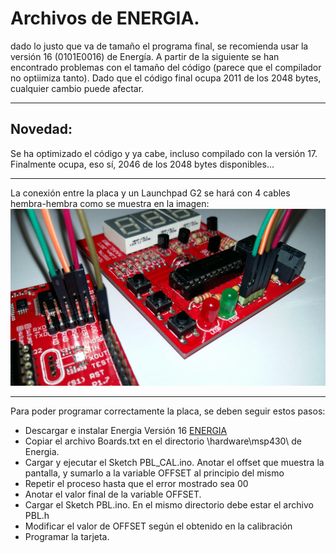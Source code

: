 Archivos de ENERGIA.
====================
dado lo justo que va de tamaño el programa final, se recomienda usar la versión 16 (0101E0016) de Energía. 
A partir de la siguiente se han encontrado problemas con el tamaño del código (parece que el compilador no optiimiza tanto). Dado que el código final ocupa 2011 de los 2048 bytes, cualquier cambio puede afectar. 
- - -
## Novedad: 
Se ha optimizado el código y ya cabe, incluso compilado con la versión 17. Finalmente ocupa, eso sí, 2046 de los 2048 bytes disponibles... 
- - -
La conexión entre la placa y un Launchpad G2 se hará con 4 cables hembra-hembra como se muestra en la imagen:
![Montaje](20170321_121245.jpg)
- - -
Para poder programar correctamente la placa, se deben seguir estos pasos:
- Descargar e instalar Energia Versión 16 [ENERGIA](http://energia.nu/download/)
- Copiar el archivo Boards.txt en el directorio \hardware\msp430\ de Energia.
- Cargar y ejecutar el Sketch PBL_CAL.ino. Anotar el offset que muestra la pantalla, y sumarlo a la variable OFFSET al principio del mismo
- Repetir el proceso hasta que el error mostrado sea 00
- Anotar el valor final de la variable OFFSET.
- Cargar el Sketch PBL.ino. En el mismo directorio debe estar el archivo PBL.h
- Modificar el valor de OFFSET según el obtenido en la calibración
- Programar la tarjeta. 
